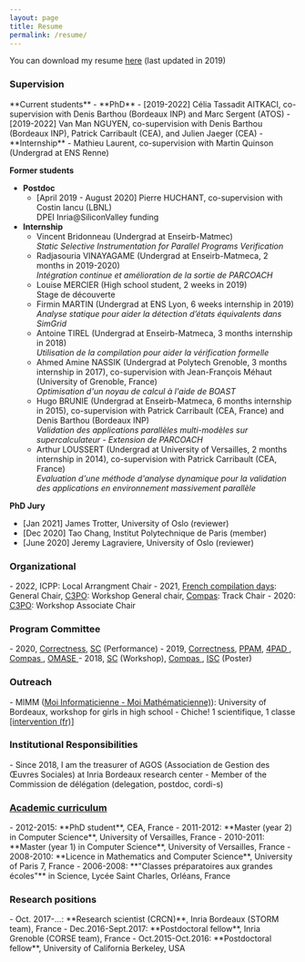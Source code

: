 ```yaml
---
layout: page
title: Resume
permalink: /resume/
---
```


You can download my resume <a href="{{site.baseurl}}/resources/cv_eng.pdf" target="_blank">here</a> (last updated in 2019)



 <div class="panel panel-info" markdown="1">
  <div class="panel-heading">
    <h3 class="panel-title"> Supervision </h3>
  </div>
  <div class="panel-body">
<td markdown="1">
**Current students**
- **PhD**
	- [2019-2022] Célia Tassadit AITKACI, co-supervision with Denis Barthou (Bordeaux INP) and Marc Sergent (ATOS)
	- [2019-2022] Van Man NGUYEN, co-supervision with Denis Barthou (Bordeaux INP), Patrick Carribault (CEA), and Julien Jaeger (CEA)
- **Internship**
	- Mathieu Laurent, co-supervision with Martin Quinson (Undergrad at ENS Renne)

**Former students**

- **Postdoc**
  - [April 2019 - August 2020] Pierre HUCHANT, co-supervision with Costin Iancu (LBNL) 
<br/> DPEI Inria@SiliconValley funding
- **Internship**
	- Vincent Bridonneau (Undergrad at Enseirb-Matmec)
<br/> *Static Selective Instrumentation for Parallel Programs Verification*
	- Radjasouria VINAYAGAME (Undergrad at Enseirb-Matmeca, 2 months in 2019-2020)
<br/> *Intégration continue et amélioration de la sortie de PARCOACH*
	- Louise MERCIER (High school student, 2 weeks in 2019)
<br/> Stage de découverte 
	- Firmin MARTIN (Undergrad at ENS Lyon, 6 weeks internship in 2019)
<br/> *Analyse statique pour aider la détection d’états équivalents dans SimGrid*
	- Antoine TIREL (Undergrad at Enseirb-Matmeca, 3 months internship in 2018)
<br/> *Utilisation de la compilation pour aider la vérification formelle*
	- Ahmed Amine NASSIK (Undergrad at Polytech Grenoble, 3 months internship in 2017), co-supervision with Jean-François Méhaut (University of Grenoble, France)
<br/> *Optimisation d'un noyau de calcul à l'aide de BOAST*
	- Hugo BRUNIE (Undergrad at Enseirb-Matmeca, 6 months internship in 2015), co-supervision with Patrick Carribault (CEA, France) and Denis Barthou (Bordeaux INP)
<br/> *Validation des applications parallèles multi-modèles sur supercalculateur - Extension de PARCOACH*
	- Arthur LOUSSERT (Undergrad at University of Versailles, 2 months internship in 2014), co-supervision with Patrick Carribault (CEA, France)
<br/> *Evaluation d'une méthode d'analyse dynamique pour la validation des applications en environnement massivement parallèle*


**PhD Jury**
- [Jan 2021] James Trotter, University of Oslo (reviewer)
- [Dec 2020] Tao Chang, Institut Polytechnique de Paris (member) 
- [June 2020] Jeremy Lagraviere, University of Oslo (reviewer)


</td>
  </div>
</div>


<div class="panel panel-info" markdown="1">
   <div class="panel-heading">
     <h3 class="panel-title">Organizational</h3>
   </div>
   <div class="panel-body">
 <td markdown="1">
 - 2022, ICPP: Local Arrangment Chair
 - 2021, <a href="http://compilfr.ens-lyon.fr/quatorzieme-rencontre-compilation/" target="_blank"> French compilation days</a>: General Chair, <a href="https://c3po-workshop.github.io/2021/index" target="_blank"> C3PO</a>: Workshop General chair, <a href="https://2021.compas-conference.fr/" target="_blank"> Compas</a>: Track Chair
 - 2020: <a href="https://c3po-workshop.github.io/index" target="_blank"> C3PO</a>:  Workshop Associate Chair
 </td>
   </div>
 </div>
 
 
 
 <div class="panel panel-info" markdown="1">
   <div class="panel-heading">
     <h3 class="panel-title">Program Committee</h3>
   </div>
   <div class="panel-body">
 <td markdown="1">
 - 2020, <a href="https://correctness-workshop.github.io/2020/" target="_blank"> Correctness</a>, <a href="https://sc20.supercomputing.org" target="_blank"> SC</a> (Performance)
 - 2019, <a href="https://correctness-workshop.github.io/2019/" target="_blank"> Correctness</a>, <a href="https://www.ppam.pl" target="_blank"> PPAM</a>, <a href="http://hpcs2019.cisedu.info/2-conference/symposia/symp05-4pad" target="_blank"> 4PAD </a>, <a href="https://2019.compas-conference.fr" target="_blank"> Compas </a>, <a href="https://omasew.github.io" target="_blank"> OMASE </a>
 - 2018, <a href="https://sc18.supercomputing.org" target="_blank"> SC</a> (Workshop), <a href="http://2018.compas-conference.fr/#" target="_blank"> Compas </a>, <a href="https://www.isc-hpc.com" target="_blank"> ISC</a> (Poster)
 </td>
   </div>
 </div>
 
 <div class="panel panel-info" markdown="1">
   <div class="panel-heading">
     <h3 class="panel-title">Outreach</h3>
   </div>
   <div class="panel-body">
 <td markdown="1">
 - MIMM (<a href="https://math-interactions.u-bordeaux.fr/Espace-projets/Moi-Informaticienne-Moi-Mathematicienne" target="_blank">Moi Informaticienne - Moi Mathématicienne)</a>): University of Bordeaux, workshop for girls in high school 
- Chiche! 1 scientifique, 1 classe <a href="https://www.francebleu.fr/infos/societe/gironde-des-chercheurs-dans-les-lycees-pour-casser-les-cliches-sur-les-metiers-scientifiques-1601646438" target="_blank">[intervention (fr)]</a>
 </td>
   </div>
 </div>

 <div class="panel panel-info" markdown="1">
   <div class="panel-heading">
     <h3 class="panel-title">Institutional Responsibilities</h3>
   </div>
   <div class="panel-body">
 <td markdown="1">
 - Since 2018, I am the treasurer of AGOS (Association de Gestion des Œuvres Sociales) at Inria Bordeaux research center
 - Member of the Commission de délégation (delegation, postdoc, cordi-s)
 </td>
   </div>
 </div>

<link rel="stylesheet" href="https://maxcdn.bootstrapcdn.com/bootstrap/3.3.4/css/bootstrap.min.css">
<link href="//netdna.bootstrapcdn.com/bootstrap/3.0.0/css/bootstrap-glyphicons.css" rel="stylesheet">

<div class="panel-group" id="accordion" markdown="1">
 <div class="panel panel-info">
  <div class="panel-heading">
    <h3 class="panel-title"> <a class="accordion-toggle collapsed" data-toggle="collapse" data-parent="#accordion" href="#collapse2"> Academic curriculum </a></h3>
  </div>
  <div id="collapse2" class="panel-collapse collapse">
  <div class="panel-body">
<td markdown="1">
- 2012-2015: **PhD student**, CEA, France
- 2011-2012: **Master (year 2) in Computer Science**, University of Versailles, France
- 2010-2011: **Master (year 1) in Computer Science**, University of Versailles, France
- 2008-2010: **Licence in Mathematics and Computer Science**, University of Paris 7, France 
- 2006-2008: **"Classes préparatoires aux grandes écoles"** in Science, Lycée Saint Charles, Orléans, France
</td>
  </div>
  </div>
  </div>
</div>

<div class="panel panel-info" markdown="1">
  <div class="panel-heading">
    <h3 class="panel-title"> Research positions </h3>
  </div>
  <div class="panel-body">
<td markdown="1">
- Oct. 2017-...: **Research scientist (CRCN)**, Inria Bordeaux (STORM team), France
- Dec.2016-Sept.2017: **Postdoctoral fellow**, Inria Grenoble (CORSE team), France
- Oct.2015-Oct.2016: **Postdoctoral fellow**, University of California Berkeley, USA
</td>
  </div>
</div>
